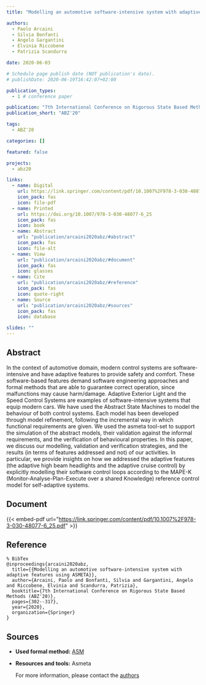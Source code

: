```yaml
---
title: "Modelling an automotive software-intensive system with adaptive features using ASMETA"

authors:
  - Paolo Arcaini
  - Silvia Bonfanti
  - Angelo Gargantini
  - Elvinia Riccobene
  - Patrizia Scandurra

date: 2020-06-03

# Schedule page publish date (NOT publication's date).
# publishDate: 2020-06-19T16:42:07+02:00

publication_types:
  - 1 # conference paper

publication: "7th International Conference on Rigorous State Based Methods (ABZ'20)"
publication_short: "ABZ'20"

tags:
  - ABZ'20

categories: []

featured: false

projects:
  - abz20

links:
  - name: Digital
    url: https://link.springer.com/content/pdf/10.1007%2F978-3-030-48077-6_25.pdf
    icon_pack: fas
    icon: file-pdf
  - name: Printed
    url: https://doi.org/10.1007/978-3-030-48077-6_25
    icon_pack: fas
    icon: book
  - name: Abstract
    url: "publication/arcaini2020abz/#abstract"
    icon_pack: fas
    icon: file-alt
  - name: View
    url: "publication/arcaini2020abz/#document"
    icon_pack: fas
    icon: glasses
  - name: Cite
    url: "publication/arcaini2020abz/#reference"
    icon_pack: fas
    icon: quote-right
  - name: Source
    url: "publication/arcaini2020abz/#sources"
    icon_pack: fas
    icon: database

slides: ""
---
```


## Abstract

In the context of automotive domain, modern control systems are software-intensive and have adaptive features to provide safety and comfort. These software-based features demand software engineering approaches and formal methods that are able to guarantee correct operation, since malfunctions may cause harm/damage. Adaptive Exterior Light and the Speed Control Systems are examples of software-intensive systems that equip modern cars. We have used the Abstract State Machines to model the behaviour of both control systems. Each model has been developed through model refinement, following the incremental way in which functional requirements are given. We used the asmeta tool-set to support the simulation of the abstract models, their validation against the informal requirements, and the verification of behavioural properties. In this paper, we discuss our modelling, validation and verification strategies, and the results (in terms of features addressed and not) of our activities. In particular, we provide insights on how we addressed the adaptive features (the adaptive high beam headlights and the adaptive cruise control) by explicitly modelling their software control loops according to the MAPE-K (Monitor-Analyse-Plan-Execute over a shared Knowledge) reference control model for self-adaptive systems.

## Document

{{< embed-pdf url="https://link.springer.com/content/pdf/10.1007%2F978-3-030-48077-6_25.pdf" >}}

## Reference

```
% BibTex
@inproceedings{arcaini2020abz,
  title={{Modelling an automotive software-intensive system with adaptive features using ASMETA}},
  author={Arcaini, Paolo and Bonfanti, Silvia and Gargantini, Angelo and Riccobene, Elvinia and Scandurra, Patrizia},
  booktitle={7th International Conference on Rigorous State Based Methods (ABZ'20)},
  pages={302--317},
  year={2020},
  organization={Springer}
}
```

## Sources

- **Used formal method:**
  [ASM](/method/asm)
- **Resources and tools:**
  Asmeta

  For more information, please contact the <a href ="mailto:silvia.bonfanti@unibg.it;arcaini@nii.ac.jp;angelo.gargantini@unibg.it;scandurra@unibg.it;elvinia.riccobene@unimi.it">authors</a>
